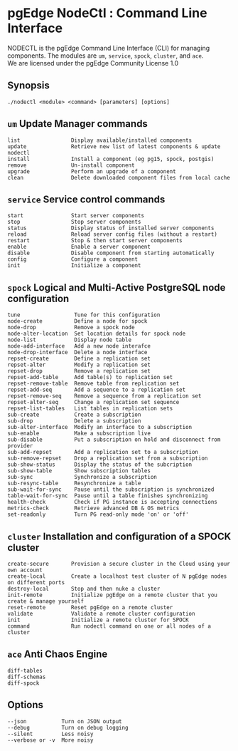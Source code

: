 # pgEdge NodeCtl : Command Line Interface

NODECTL is the pgEdge Command Line Interface (CLI) for managing components. 
The modules are `um`, `service`, `spock`, `cluster`, and `ace`.  
We are licensed under the pgEdge Community License 1.0

## Synopsis
    ./nodectl <module> <command> [parameters] [options] 

## `um` Update Manager commands
```
list                Display available/installed components
update              Retrieve new list of latest components & update nodectl
install             Install a component (eg pg15, spock, postgis)
remove              Un-install component
upgrade             Perform an upgrade of a component
clean               Delete downloaded component files from local cache
```

## `service` Service control commands
```
start               Start server components
stop                Stop server components
status              Display status of installed server components
reload              Reload server config files (without a restart)
restart             Stop & then start server components
enable              Enable a server component
disable             Disable component from starting automatically
config              Configure a component
init                Initialize a component
```

## `spock` Logical and Multi-Active PostgreSQL node configuration
```
tune                 Tune for this configuration
node-create          Define a node for spock
node-drop            Remove a spock node
node-alter-location  Set location details for spock node
node-list            Display node table
node-add-interface   Add a new node interafce
node-drop-interface  Delete a node interface
repset-create        Define a replication set
repset-alter         Modify a replication set
repset-drop          Remove a replication set
repset-add-table     Add table(s) to replication set
repset-remove-table  Remove table from replication set
repset-add-seq       Add a sequence to a replication set
repset-remove-seq    Remove a sequence from a replication set
repset-alter-seq     Change a replication set sequence
repset-list-tables   List tables in replication sets
sub-create           Create a subscription
sub-drop             Delete a subscription
sub-alter-interface  Modify an interface to a subscription
sub-enable           Make a subscription live
sub-disable          Put a subscription on hold and disconnect from provider
sub-add-repset       Add a replication set to a subscription
sub-remove-repset    Drop a replication set from a subscription
sub-show-status      Display the status of the subcription
sub-show-table       Show subscription tables
sub-sync             Synchronize a subscription
sub-resync-table     Resynchronize a table
sub-wait-for-sync    Pause until the subscription is synchronized
table-wait-for-sync  Pause until a table finishes synchronizing
health-check         Check if PG instance is accepting connections
metrics-check        Retrieve advanced DB & OS metrics
set-readonly         Turn PG read-only mode 'on' or 'off'
```

## `cluster` Installation and configuration of a SPOCK cluster
```
create-secure       Provision a secure cluster in the Cloud using your own account
create-local        Create a localhost test cluster of N pgEdge nodes on different ports
destroy-local       Stop and then nuke a cluster
init-remote         Initialize pgEdge on a remote cluster that you create & manage yourself
reset-remote        Reset pgEdge on a remote cluster
validate            Validate a remote cluster configuration
init                Initialize a remote cluster for SPOCK
command             Run nodectl command on one or all nodes of a cluster
```

## `ace` Anti Chaos Engine
```
diff-tables
diff-schemas
diff-spock
```

## Options
```
--json           Turn on JSON output
--debug          Turn on debug logging
--silent         Less noisy
--verbose or -v  More noisy
```
